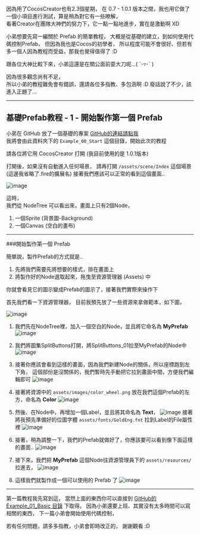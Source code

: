 
因為用了CocosCreator也有2.3個星期，
在 0.7 - 1.0.1 版本之間，我也用它做了一個小項目進行測試，算是稍為對它有一些暸解，  
看著Creator在團隊大神們的努力下，它一點一點地進步，實在是激動啊 XD

小弟想要先寫一編關於 Prefab 的簡單教程，
大概是從基礎的建立，到如何使用代碼控制Prefab，
但因為我也是Cocos的初學者，
所以程度可能不會很好、但若有多一個人因為教程而受益，那我也覺得值得了 :D

跟各位大神比較下來，小弟這還是在關公面前耍大刀呢...( ´･▿･` )

因為很多觀念尚有不足，  
所以小弟的教程難免會有錯誤，還請各位多指教、多包涵啊 :D
廢話說了不少，該進入正題了...

---
## 基礎Prefab教程 - 1 - 開始製作第一個 Prefab

小弟在 GitHub 放了一個基礎的專案 [GitHub的連結請點我](https://github.com/RazgrizHsu/CocosCreatorExamples/tree/master/Prefab/)  
我將會由此資料夾下的 `Example_00_Start` 這個目錄，開始此次的教程  

請各位將它用 CocosCreator 打開 (我目前使用的是 1.0.1版本)  

打開後，如果沒有自動進入任何場景，
請再打開 `/assets/scene/Index` 這個場景 (這邊我省略了.fire的擴展名)
接著我們應該可以正常的看到這個畫面..

![image](01.jpg)


這時，  
我們從 NodeTree 可以看出來，畫面上只有2個Node，
1. 一個Sprite (背景圖-Background)
2. 一個Canvas (空白的畫布)

-------
###開始製作第一個 Prefab

簡單說，製作Prefab的方式就是..
1. 先將我們需要先將想要的樣式，排在畫面上
2. 將製作好的Node選取起來，拖曳至資源管理器 (Assets) 中

你就會看見它的圖示變成Prefab的圖示了，接著我們實際來操作下

首先我們看一下資源管理器，
目前我預先放了一些資源來拿做範本，如下圖，

![image](02.jpg)


 1. 我們先在NodeTree裡，加入一個空白的Node，並且將它命名為 **MyPrefab**  
 ![image](03.jpg)

 2. 我們將圖集SplitButtons打開，將SplitButtons_01拉至MyPrefab的Node中
 ![image](04.jpg)

 3. 接著你應該會看到這樣的畫面，因為我們新建Node的關係，所以座標跑到左下角，
    這個部份是沒關係的，我們暫時先手動把它拉到畫面中間，方便我們編輯即可
    ![image](05.jpg)

 4. 接著將資源中的 `assets/images/color_wheel.png` 放在我們這個Prefab的左方，命名為 **Color**
    ![image](06.jpg)

 5. 然後、在Node中，再增加一個Label，並且將其命名為 **Text**，
    ![image](07.jpg)
    接著將我預先準備好的位圖字體 `assets/fonts/GoldEng.fnt` 拉到Label的File屬性裡
    ![image](08.jpg)

 6. 接著，稍為調整一下，我們的Prefab就做好了，你應該要可以看到像下面這樣的畫面..
    ![image](09.jpg)

 7. 接下來，我們把  **MyPrefab** 這個Node往資源管理員下的 `assets/resources/` 拉進去，
    ![image](10.jpg)

 8. 這樣我們就製作成一個可以使用的 Prefab 了
    ![image](11.jpg)

------

第一篇教程我先寫到這，
當然上面的東西你可以直接到 [GitHub的 Example_01_Basic 目錄](https://github.com/RazgrizHsu/CocosCreatorExamples/tree/master/Prefab/Example_01_Basic) 下取得。
因為小弟還要上班、其實沒有太多時間可以寫相關的東西，
下一篇小弟會開始使用代碼控制，

若有任何問題，請多多指教，小弟會即時改正的，
謝謝觀看 :D

